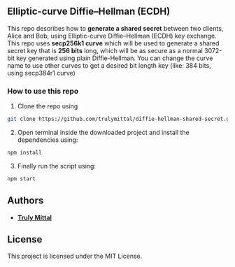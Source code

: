 ## Elliptic-curve Diffie–Hellman (ECDH)

This repo describes how to **generate a shared secret** between two clients, Alice and Bob, using Elliptic-curve Diffie–Hellman (ECDH) key exchange. This repo uses **secp256k1 curve** which will be used to generate a shared secret key that is **256 bits** long, which will be as secure as a normal 3072-bit key generated using plain Diffie-Hellman.
You can change the curve name to use other curves to get a desired bit length key (like: 384 bits, using secp384r1 curve)

### How to use this repo

1. Clone the repo using

```bash
git clone https://github.com/trulymittal/diffie-hellman-shared-secret.git
```

2. Open terminal inside the downloaded project and install the dependencies using:

```bash
npm install
```

3. Finally run the script using:

```bash
npm start
```

## Authors

- [**Truly Mittal**](https://trulymittal.com)

## License

This project is licensed under the MIT License.
